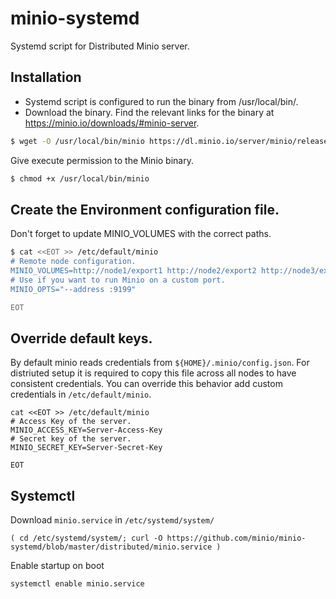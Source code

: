 # minio-systemd

Systemd script for Distributed Minio server.

## Installation

- Systemd script is configured to run the binary from /usr/local/bin/.
- Download the binary. Find the relevant links for the binary at https://minio.io/downloads/#minio-server.

```sh
$ wget -O /usr/local/bin/minio https://dl.minio.io/server/minio/release/linux-amd64/minio
```

Give execute permission to the Minio binary.

```sh
$ chmod +x /usr/local/bin/minio
```

## Create the Environment configuration file.

Don't forget to update MINIO_VOLUMES with the correct paths.

```sh
$ cat <<EOT >> /etc/default/minio
# Remote node configuration.
MINIO_VOLUMES=http://node1/export1 http://node2/export2 http://node3/export3 http://node4/export4
# Use if you want to run Minio on a custom port.
MINIO_OPTS="--address :9199"

EOT
```

## Override default keys.

By default minio reads credentials from `${HOME}/.minio/config.json`. For
distriuted setup it is required to copy this file across all nodes to have
consistent credentials. You can override this behavior add custom credentials
in `/etc/default/minio`.
```
cat <<EOT >> /etc/default/minio
# Access Key of the server.
MINIO_ACCESS_KEY=Server-Access-Key
# Secret key of the server.
MINIO_SECRET_KEY=Server-Secret-Key

EOT
```

## Systemctl

Download `minio.service` in  `/etc/systemd/system/`
```
( cd /etc/systemd/system/; curl -O https://github.com/minio/minio-systemd/blob/master/distributed/minio.service )
```

Enable startup on boot
```
systemctl enable minio.service
```

